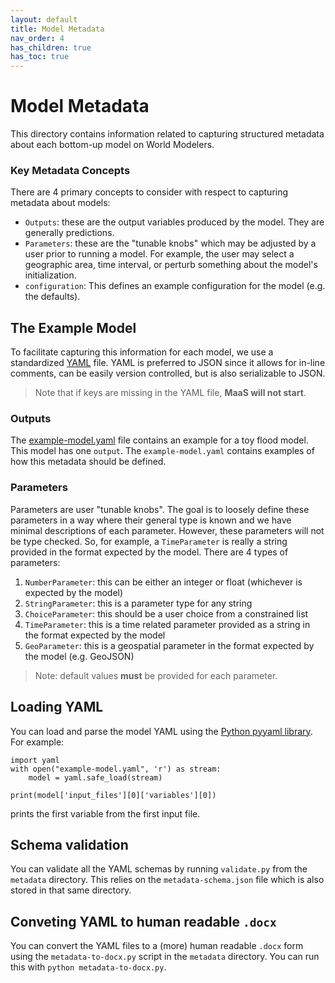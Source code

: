 ```yaml
---
layout: default
title: Model Metadata
nav_order: 4
has_children: true
has_toc: true
---
```


# Model Metadata

This directory contains information related to capturing structured metadata about each bottom-up model on World Modelers.

### Key Metadata Concepts

There are 4 primary concepts to consider with respect to capturing metadata about models:

* `Outputs`: these are the output variables produced by the model. They are generally predictions.
* `Parameters`: these are the "tunable knobs" which may be adjusted by a user prior to running a model. For example, the user may select a geographic area, time interval, or perturb something about the model's initialization.
* `configuration`: This defines an example configuration for the model (e.g. the defaults).

## The Example Model

To facilitate capturing this information for each model, we use a standardized [YAML](https://yaml.org/) file. YAML is preferred to JSON since it allows for in-line comments, can be easily version controlled, but is also serializable to JSON. 

> Note that if keys are missing in the YAML file, **MaaS will not start**.

### Outputs

The [example-model.yaml](../metadata/example-model.yaml) file contains an example for a toy flood model. This model has one `output`. The `example-model.yaml` contains examples of how this metadata should be defined.

### Parameters

Parameters are user "tunable knobs". The goal is to loosely define these parameters in a way where their general type is known and we have minimal descriptions of each parameter. However, these parameters will not be type checked. So, for example, a `TimeParameter` is really a string provided in the format expected by the model. There are 4 types of parameters:

1. `NumberParameter`: this can be either an integer or float (whichever is expected by the model)
2. `StringParameter`: this is a parameter type for any string
3. `ChoiceParameter`: this should be a user choice from a constrained list
4. `TimeParameter`: this is a time related parameter provided as a string in the format expected by the model
5. `GeoParameter`: this is a geospatial parameter in the format expected by the model (e.g. GeoJSON)

> Note: default values **must** be provided for each parameter.

## Loading YAML

You can load and parse the model YAML using the [Python pyyaml library](https://pyyaml.org/wiki/PyYAMLDocumentation). For example:

```
import yaml
with open("example-model.yaml", 'r') as stream:
    model = yaml.safe_load(stream)

print(model['input_files'][0]['variables'][0])
```

prints the first variable from the first input file.

## Schema validation

You can validate all the YAML schemas by running `validate.py` from the `metadata` directory. This relies on the `metadata-schema.json` file which is also stored in that same directory.

## Conveting YAML to human readable `.docx`

You can convert the YAML files to a (more) human readable `.docx` form using the `metadata-to-docx.py` script in the `metadata` directory. You can run this with `python metadata-to-docx.py`.